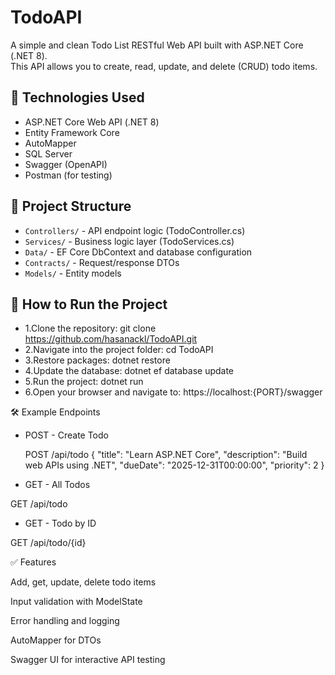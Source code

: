 # TodoAPI

A simple and clean Todo List RESTful Web API built with ASP.NET Core (.NET 8).  
This API allows you to create, read, update, and delete (CRUD) todo items.

## 🔧 Technologies Used

- ASP.NET Core Web API (.NET 8)
- Entity Framework Core
- AutoMapper
- SQL Server
- Swagger (OpenAPI)
- Postman (for testing)

## 📁 Project Structure

- `Controllers/` - API endpoint logic (TodoController.cs)
- `Services/` - Business logic layer (TodoServices.cs)
- `Data/` - EF Core DbContext and database configuration
- `Contracts/` - Request/response DTOs
- `Models/` - Entity models

## 🚀 How to Run the Project

- 1.Clone the repository:
  git clone https://github.com/hasanackl/TodoAPI.git
- 2.Navigate into the project folder:
  cd TodoAPI
- 3.Restore packages:
  dotnet restore
- 4.Update the database:
  dotnet ef database update
- 5.Run the project:
  dotnet run
- 6.Open your browser and navigate to:
  https://localhost:{PORT}/swagger

🛠 Example Endpoints

- POST - Create Todo

  POST /api/todo
{
  "title": "Learn ASP.NET Core",
  "description": "Build web APIs using .NET",
  "dueDate": "2025-12-31T00:00:00",
  "priority": 2
}

- GET - All Todos

GET /api/todo

- GET - Todo by ID

GET /api/todo/{id}


✅ Features

Add, get, update, delete todo items

Input validation with ModelState

Error handling and logging

AutoMapper for DTOs

Swagger UI for interactive API testing

